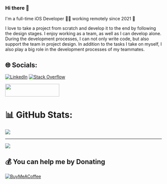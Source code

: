 ### Hi there 👋

<!--
**yilmazedis/yilmazedis** is a ✨ _special_ ✨ repository because its `README.md` (this file) appears on your GitHub profile.

Here are some ideas to get you started:

- 🔭 I’m currently working on ...
- 🌱 I’m currently learning ...
- 👯 I’m looking to collaborate on ...
- 🤔 I’m looking for help with ...
- 💬 Ask me about ...
- 📫 How to reach me: ...
- 😄 Pronouns: ...
- ⚡ Fun fact: ...
-->


I'm a full-time iOS Developer 👨&zwj;💻 working remotely since 2021 🚀

I love to take a project from scratch and develop it to the end by following the design stages. I enjoy working as a team, as well as I can develop alone.
During the development processes, I can not only write code, but also support the team in project design.
In addition to the tasks I take on myself, I also play a big role in the development processes of my teammates.

## 🌐 Socials:
[![LinkedIn](https://img.shields.io/badge/LinkedIn-%230077B5.svg?logo=linkedin&logoColor=white)](https://linkedin.com/in/yilmazedis) [![Stack Overflow](https://img.shields.io/badge/-Stackoverflow-FE7A16?logo=stack-overflow&logoColor=white)](https://stackoverflow.com/users/7657265) 
<p align="left"><img src="https://komarev.com/ghpvc/?username=yilmazedis&style=flat-square&color=blue" height="41" width="174" alt=""></p>

# 📊 GitHub Stats:
![](https://github-readme-streak-stats.herokuapp.com/?user=yilmazedis&theme=dark&hide_border=false)<br/>

---
[![](https://visitcount.itsvg.in/api?id=yilmazedis&icon=0&color=0)](https://visitcount.itsvg.in)

  ## 💰 You can help me by Donating
  [![BuyMeACoffee](https://img.shields.io/badge/Buy%20Me%20a%20Coffee-ffdd00?style=for-the-badge&logo=buy-me-a-coffee&logoColor=black)](https://buymeacoffee.com/yilmazedis) 

  
<!-- Proudly created with GPRM ( https://gprm.itsvg.in ) -->
